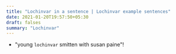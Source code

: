 ```yaml
---
title: "Lochinvar in a sentence | Lochinvar example sentences"
date: 2021-01-20T19:57:50+05:30
draft: falses
summary: "Lochinvar"
---
```

- "young `lochinvar` smitten with susan paine"!
                 
